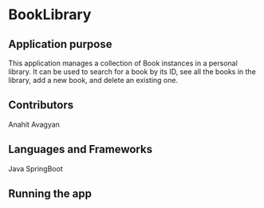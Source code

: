 # BookLibrary

## Application purpose 
This application manages a collection of Book instances in a personal library. It can be used to search for a book by its ID, see all the books in the library, add a new book, and delete an existing one. 

## Contributors
Anahit Avagyan 

## Languages and Frameworks 
Java
SpringBoot

## Running the app
